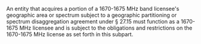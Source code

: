 An entity that acquires a portion of a 1670-1675 MHz band licensee's geographic area or spectrum subject to a geographic partitioning or spectrum disaggregation agreement under § 27.15 must function as a 1670-1675 MHz licensee and is subject to the obligations and restrictions on the 1670-1675 MHz license as set forth in this subpart.

